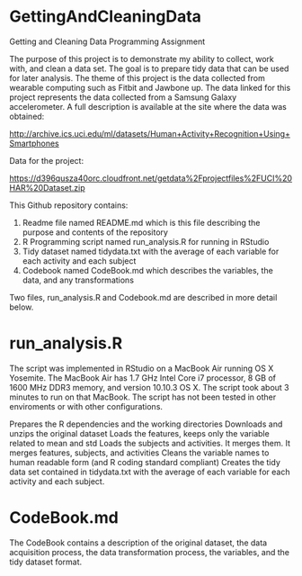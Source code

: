 # GettingAndCleaningData

Getting and Cleaning Data Programming Assignment

The purpose of this project is to demonstrate my ability to collect, work with, and clean a data set. The goal is to prepare tidy data that can be used for later analysis. The theme of this project is the data collected from wearable computing such as Fitbit and Jawbone up. The data linked for this project represents the data collected from a Samsung Galaxy accelerometer. A full description is available at the site where the data was obtained: 

http://archive.ics.uci.edu/ml/datasets/Human+Activity+Recognition+Using+Smartphones 

Data for the project: 

https://d396qusza40orc.cloudfront.net/getdata%2Fprojectfiles%2FUCI%20HAR%20Dataset.zip 

This Github repository contains: 
1. Readme file named README.md which is this file describing the purpose and contents of the repository
2. R Programming script named run_analysis.R for running in RStudio
2. Tidy dataset named tidydata.txt with the average of each variable for each activity and each subject
3. Codebook named CodeBook.md which describes the variables, the data, and any transformations

Two files, run_analysis.R and Codebook.md are described in more detail below.

# run_analysis.R

The script was implemented in RStudio on a MacBook Air running OS X Yosemite. The MacBook Air has 1.7 GHz Intel Core i7 processor, 8 GB of 1600 MHz DDR3 memory, and version 10.10.3 OS X. The script took about 3 minutes to run on that MacBook. The script has not been tested in other enviroments or with other configurations.  



Prepares the R dependencies and the working directories
Downloads and unzips the original dataset 
Loads the features, keeps only the variable related to mean and std
Loads the subjects and activities. It merges them.
It merges features, subjects, and activities
Cleans the variable names to human readable form (and R coding standard compliant)
Creates the tidy data set contained in tidydata.txt with the average of each variable for each activity and each subject.


# CodeBook.md

The CodeBook contains a description of the original dataset, the data acquisition process, the data transformation process, the variables, and the tidy dataset format.

